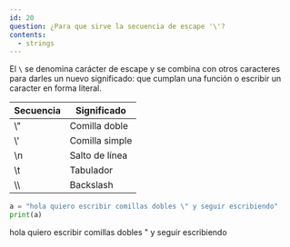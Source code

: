 ```yaml
---
id: 20
question: ¿Para que sirve la secuencia de escape '\'?
contents:
  - strings
---
```


El `\` se denomina carácter de escape y se combina con otros caracteres para darles un nuevo significado: que cumplan una función o escribir un caracter en forma literal.

Secuencia | Significado 
--- | --- 
\\" | Comilla doble
\\' | Comilla simple
\n | Salto de línea
\t | Tabulador
\\\ | Backslash

```py
a = "hola quiero escribir comillas dobles \" y seguir escribiendo"
print(a)
```
hola quiero escribir comillas dobles " y seguir escribiendo
